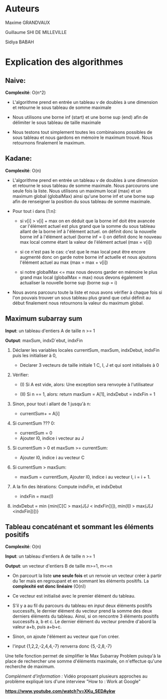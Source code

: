 # Auteurs 

Maxime GRANDVAUX

Guillaume SHI DE MILLEVILLE

Sidiya BABAH

# Explication des algorithmes

## Naive:

**Complexité**: O(n^2)

* L'algorithme prend en entrée un tableau v de doubles à une dimension 
et retourne le sous tableau de somme maximale

* Nous utilisons une borne inf (start) et une borne sup (end) afin de 
délimiter le sous tableau de taille maximale

* Nous testons tout simplement toutes les combinaisons possibles de sous tableau
et nous gardons en mémoire le maximum trouvé.
Nous retournons finalement le maximum.



## Kadane:

**Complexité**: O(n)

* L'algorithme prend en entrée un tableau v de doubles à une dimension et retourne le sous tableau de somme maximale.
Nous parcourons une seule fois la liste.
Nous utilisons un maximum local (max) et un maximum global (globalMax) ainsi 
qu'une borne inf et une borne sup afin de renseigner la position du
sous tableau de somme maximale.

* Pour tout i dans [1:n]:

	* si v[i] > v[i] + max
on en déduit que la borne inf doit être avancée car l'élément actuel est plus grand 
que la somme du sous tableau allant de la borne inf à l'élément actuel.
on définit donc la nouvelle borne inf à l'élément actuel (borne inf = i)
on définit donc le nouveau max local comme étant la valeur de l'élément actuel (max = v[i])

	* si ce n'est pas le cas:
c'est que le max local peut être encore augmenté donc on garde notre borne inf actuelle et 
nous ajoutons l'élément actuel au max (max = max + v[i])

	* si notre globalMax <= max
nous devons garder en mémoire le plus grand max local (globalMax = max)
nous devons également actualiser la nouvelle borne sup (borne sup = i)

* Nous avons parcouru toute la liste et nous avons vérifier à chaque fois si l'on
pouvais trouver un sous tableau plus grand que celui définit au début
finalement nous retournons la valeur du maximum global.


## Maximum subarray sum

**Input**: un tableau d'entiers A de taille n >= 1

**Output**: maxSum, indxD´ebut, indxFin

1. Déclarer les variables locales currentSum, maxSum, indxDebut, indxFin puis les initialiser à 0,

	* Declarer 3 vecteurs de taille initiale 1 C, I, J et qui sont initialisés à 0

2. Vérifier:

	* (I) Si A est vide, alors: Une exception sera renvoyée à l'utilisateur

	* (II) Si n == 1, alors: return maxSum = A[1], indxDebut  = indxFin = 1

3. Sinon, pour tout i allant de 1 jusqu'à n:

	* currentSum+ = A[i]

4. Si currentSum ??? 0:

	* currentSum = 0
	* Ajouter l0, indice i vecteur au J

5. Si currentSum > 0 et maxSum >= currentSum:

	* Ajouter l0, indice i au vecteur C

6. Si currentSum > maxSum:

	* maxSum = currentSum, Ajouter l0, indice i au vecteur I, i = i + 1.

7. A la fin des itérations: Compute indxFin, et indxDebut

	* indxFin = max(I)

8.  indxDebut = min {min(C[C > max(J[J < indxFin])]), min(I[I > max(J[J <indxFin])])}


## Tableau concaténant et sommant les éléments positifs

**Complexité**: O(n)

**Input**: un tableau d'entiers A de taille n >= 1

**Output**: un vecteur d'entiers B de taille m>=1, m<=n

* On parcourt la liste **une seule fois** et un renvoie un vecteur créer à partir du 1er mais en regroupant et en sommant les éléments positifs. La **complexité est donc linéaire** (O(n))

* Ce vecteur est initialisé avec le premier élément du tableau. 

* S'il y a au fil du parcours du tableau en *input* deux éléments positifs successifs, le dernier élément du vecteur prend la somme des deux derniers éléments du tableau. Ainsi, si on rencontre 3 éléments positifs successifs a, b et c. Le dernier élément du vecteur prendre d'abord la valeur a+b, puis a+b+c.

* Sinon, on ajoute l'élément au vecteur que l'on créer.

* l'input {1,2,2,-2,4,4,-7} renverra donc {5,-2,8,-7}

Une telle fonction permet de simplifier le Max Subarray Problem puisqu'à la place de rechercher une somme d'éléments maximale, on n'effectue qu'une recherche de maximum.


*Complément d'information :*
Vidéo proposant plusieurs approches au problème expliqué lors d'une interview "How to : Work at Google"

**https://www.youtube.com/watch?v=XKu_SEDAykw**



